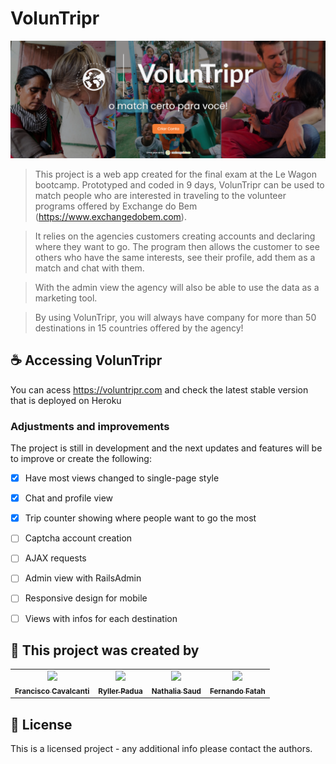 # VolunTripr

<img src="https://raw.githubusercontent.com/ryllerpadua/triper/master/app/assets/images/voluntrpr.png">

> This project is a web app created for the final exam at the Le Wagon bootcamp. Prototyped and coded in 9 days, VolunTripr can be used to match people who are interested in traveling to the volunteer programs offered by Exchange do Bem (https://www.exchangedobem.com).

> It relies on the agencies customers creating accounts and declaring where they want to go. The program then allows the customer to see others who have the same interests, see their profile, add them as a match and chat with them.

> With the admin view the agency will also be able to use the data as a marketing tool. 

> By using VolunTripr, you will always have company for more than 50 destinations in 15 countries offered by the agency!

## ☕ Accessing VolunTripr

You can acess https://voluntripr.com and check the latest stable version that is deployed on Heroku

### Adjustments and improvements

The project is still in development and the next updates and features will be to improve or create the following:

- [x] Have most views changed to single-page style
- [x] Chat and profile view
- [x] Trip counter showing where people want to go the most
- [ ] Captcha account creation
- [ ] AJAX requests
- [ ] Admin view with RailsAdmin
- [ ] Responsive design for mobile
- [ ] Views with infos for each destination



## 🤝 This project was created by

<table>
  <tr>
    <td align="center">
      <a href="https://github.com/frcavalcanti">
        <img src="https://avatars.githubusercontent.com/u/102861632?v=4" width="100px;"/><br>
        <sub>
          <b>Francisco Cavalcanti</b>
        </sub>
      </a>
    </td>
    <td align="center">
      <a href="https://github.com/ryllerpadua">
        <img src="https://avatars.githubusercontent.com/u/103278749?v=4" width="100px;"/><br>
        <sub>
          <b>Ryller Padua</b>
        </sub>
      </a>
    </td>
    <td align="center">
      <a href="https://github.com/nathsaud">
        <img src="https://avatars.githubusercontent.com/u/102966528?v=4" width="100px;"/><br>
        <sub>
          <b>Nathalia Saud</b>
        </sub>
      </a>
    </td>
     <td align="center">
      <a href="https://github.com/FernandoFatah">
        <img src="https://avatars.githubusercontent.com/u/100112740?v=4" width="100px;"/><br>
        <sub>
          <b>Fernando Fatah</b>
        </sub>
      </a>
    </td>
  </tr>
</table>


## 📝 License

This is a licensed project - any additional info please contact the authors.
